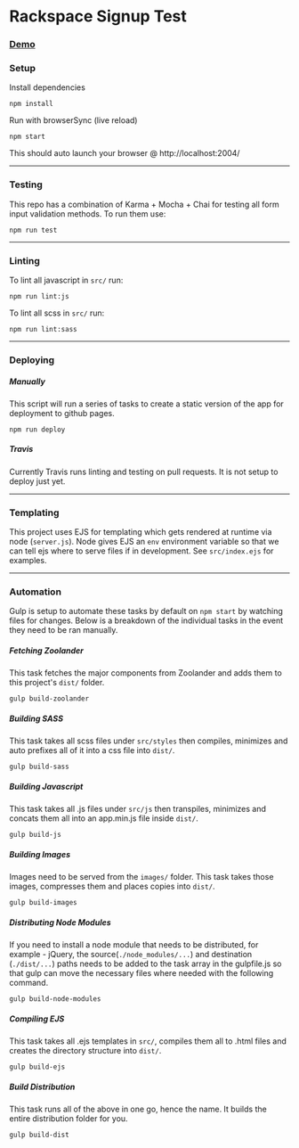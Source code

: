 # Rackspace Signup Test

### [Demo](http://rogeravalos.com/Rackspace-Signup-Test/)

### Setup
Install dependencies
```
npm install
```

Run with browserSync (live reload)
```
npm start
```
This should auto launch your browser @ http://localhost:2004/

---

### Testing

This repo has a combination of Karma + Mocha + Chai for testing all form input validation methods. To run them use:
```
npm run test
```
---
### Linting

To lint all javascript in ```src/``` run:
```
npm run lint:js
```
To lint all scss in ```src/``` run:
```
npm run lint:sass
```
---
### Deploying

##### Manually
This script will run a series of tasks to create a static version of the app for deployment to github pages.
```
npm run deploy
```
##### Travis
Currently Travis runs linting and testing on pull requests. It is not setup to deploy just yet.

---
### Templating
This project uses EJS for templating which gets rendered at runtime via node (```server.js```). Node gives EJS an ```env``` environment variable so that we can tell ejs where to serve files if in development. See ```src/index.ejs``` for examples.

---
### Automation
Gulp is setup to automate these tasks by default on ```npm start``` by watching files for changes. Below is a breakdown of the individual tasks in the event they need to be ran manually.

##### Fetching Zoolander
This task fetches the major components from Zoolander and adds them to this project's ```dist/``` folder.
```
gulp build-zoolander
```

##### Building SASS
This task takes all scss files under ```src/styles``` then compiles, minimizes and auto prefixes all of it into a css file into ```dist/```.
```
gulp build-sass
```

##### Building Javascript
This task takes all .js files under ```src/js``` then transpiles, minimizes and concats them all into an app.min.js file inside ```dist/```.
```
gulp build-js
```

##### Building Images
Images need to be served from the ```images/``` folder. This task takes those images, compresses them and places copies into ```dist/```.
```
gulp build-images
```

##### Distributing Node Modules
If you need to install a node module that needs to be distributed, for example - jQuery, the source(```./node_modules/...```) and destination (```./dist/...```) paths needs to be added to the task array in the gulpfile.js so that gulp can move the necessary files where needed with the following command.
```
gulp build-node-modules
```

##### Compiling EJS
This task takes all .ejs templates in ```src/```, compiles them all to .html files and creates the directory structure into ```dist/```.
```
gulp build-ejs
```

##### Build Distribution
This task runs all of the above in one go, hence the name. It builds the entire distribution folder for you.
```
gulp build-dist
```
